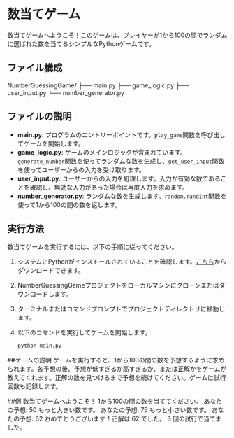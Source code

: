 # 数当てゲーム

数当てゲームへようこそ！このゲームは、プレイヤーが1から100の間でランダムに選ばれた数を当てるシンプルなPythonゲームです。

## ファイル構成

NumberGuessingGame/
├── main.py
├── game_logic.py
├── user_input.py
└── number_generator.py


## ファイルの説明

- **main.py**: プログラムのエントリーポイントです。`play_game`関数を呼び出してゲームを開始します。
- **game_logic.py**: ゲームのメインロジックが含まれています。`generate_number`関数を使ってランダムな数を生成し、`get_user_input`関数を使ってユーザーからの入力を受け取ります。
- **user_input.py**: ユーザーからの入力を処理します。入力が有効な数であることを確認し、無効な入力があった場合は再度入力を求めます。
- **number_generator.py**: ランダムな数を生成します。`random.randint`関数を使って1から100の間の数を返します。

## 実行方法

数当てゲームを実行するには、以下の手順に従ってください。

1. システムにPythonがインストールされていることを確認します。[こちら](https://www.python.org/downloads/)からダウンロードできます。
2. NumberGuessingGameプロジェクトをローカルマシンにクローンまたはダウンロードします。
3. ターミナルまたはコマンドプロンプトでプロジェクトディレクトリに移動します。
4. 以下のコマンドを実行してゲームを開始します。

   ```bash
   python main.py

##ゲームの説明
ゲームを実行すると、1から100の間の数を予想するように求められます。各予想の後、予想が低すぎるか高すぎるか、または正解かをゲームが教えてくれます。正解の数を見つけるまで予想を続けてください。ゲームは試行回数も記録します。

##例
数当てゲームへようこそ！
1から100の間の数を当ててください。
あなたの予想: 50
もっと大きい数です。
あなたの予想: 75
もっと小さい数です。
あなたの予想: 62
おめでとうございます！正解は 62 でした。
3 回の試行で当てました。


